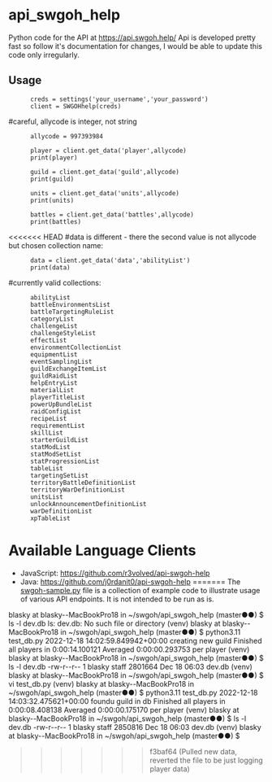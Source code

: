 # api_swgoh_help
Python code for the API at https://api.swgoh.help/
Api is developed pretty fast so follow it's documentation for changes, I would be able to update this code only irregularly.

## Usage

          creds = settings('your_username','your_password')
          client = SWGOHhelp(creds)

#careful, allycode is integer, not string
          
          allycode = 997393984

          player = client.get_data('player',allycode)
          print(player)

          guild = client.get_data('guild',allycode)
          print(guild)

          units = client.get_data('units',allycode)
          print(units)

          battles = client.get_data('battles',allycode)
          print(battles)

<<<<<<< HEAD
#data is different - there the second value is not allycode but chosen collection name:
          
          data = client.get_data('data','abilityList')
          print(data)

#currently valid collections:
          
          abilityList
          battleEnvironmentsList
          battleTargetingRuleList
          categoryList
          challengeList
          challengeStyleList
          effectList
          environmentCollectionList
          equipmentList
          eventSamplingList
          guildExchangeItemList
          guildRaidList
          helpEntryList
          materialList
          playerTitleList
          powerUpBundleList
          raidConfigList
          recipeList
          requirementList
          skillList
          starterGuildList
          statModList
          statModSetList
          statProgressionList
          tableList
          targetingSetList
          territoryBattleDefinitionList
          territoryWarDefinitionList
          unitsList
          unlockAnnouncementDefinitionList
          warDefinitionList
          xpTableList

# Available Language Clients

* JavaScript: https://github.com/r3volved/api-swgoh-help
* Java: https://github.com/j0rdanit0/api-swgoh-help
=======
The [swgoh-sample.py](examples/swgoh-example.py) file is a collection of example code to illustrate
usage of various API endpoints. It is not intended to be run as is. 


blasky at blasky--MacBookPro18 in ~/swgoh/api_swgoh_help (master●●)
$ ls -l dev.db
ls: dev.db: No such file or directory
(venv)
blasky at blasky--MacBookPro18 in ~/swgoh/api_swgoh_help (master●●)
$ python3.11 test_db.py
2022-12-18 14:02:59.849942+00:00
creating new guild
Finished all players in 0:00:14.100121
Averaged 0:00:00.293753 per player
(venv)
blasky at blasky--MacBookPro18 in ~/swgoh/api_swgoh_help (master●●)
$ ls -l dev.db
-rw-r--r--  1 blasky  staff  2801664 Dec 18 06:03 dev.db
(venv)
blasky at blasky--MacBookPro18 in ~/swgoh/api_swgoh_help (master●●)
$ vi test_db.py
(venv)
blasky at blasky--MacBookPro18 in ~/swgoh/api_swgoh_help (master●●)
$ python3.11 test_db.py
2022-12-18 14:03:32.475621+00:00
foundu guild in db
Finished all players in 0:00:08.408138
Averaged 0:00:00.175170 per player
(venv)
blasky at blasky--MacBookPro18 in ~/swgoh/api_swgoh_help (master●●)
$ ls -l dev.db
-rw-r--r--  1 blasky  staff  2850816 Dec 18 06:03 dev.db
(venv)
blasky at blasky--MacBookPro18 in ~/swgoh/api_swgoh_help (master●●)
$
>>>>>>> f3baf64 (Pulled new data, reverted the file to be just logging player data)
